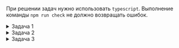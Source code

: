 При решении задач нужно использовать `typescript`. Выполнение команды `npm run check` не должно возвращать ошибок.

<details>
<summary>Задача 1</summary>

![](src/assets/step-1.webm)

Добавить стили, чтобы блок `main` начал выглядеть и вести себя как на видео.

1. Нельзя изменять html-структуру и стилизовать родительские элементы.
2. Максимальная ширина блока - `700px`
3. Высота - `300px`
4. Вертикальное и горизонтальное расстояние между элементами - `16px`

</details>

<details>
<summary>Задача 2</summary>

![](src/assets/step-2.webm)

1. Добавить код в функцию `typing` [src/lib/typing.ts](src/lib/typing.ts), посимвольно печатающий содержимое элемента.
2. В числовом поле ввода указывается интервал между печатью отдельных символов.
3. При нажатии кнопки `Apply` введённый интервал должен применяться.
4. При нажатии кнопки `Reset` анимация должна запускаться заново.
5. Блок div должен быть скроллируемым, но скроллбар не должен отображаться.

</details>

<details>
<summary>Задача 3</summary>

![](src/assets/step-3.webm)

Сделать так, чтобы при наборе длинных слов не происходило "прыжков" на новую строку.

</details>
